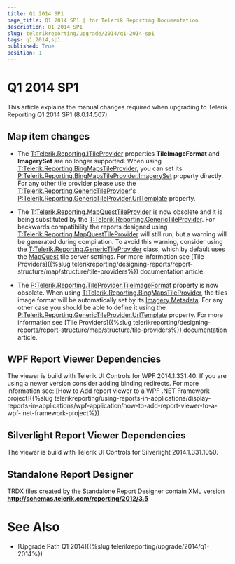 ```yaml
---
title: Q1 2014 SP1
page_title: Q1 2014 SP1 | for Telerik Reporting Documentation
description: Q1 2014 SP1
slug: telerikreporting/upgrade/2014/q1-2014-sp1
tags: q1,2014,sp1
published: True
position: 1
---
```


# Q1 2014 SP1



This article explains the manual changes required when upgrading to Telerik Reporting Q1 2014 SP1 (8.0.14.507).

## Map item changes

* The [T:Telerik.Reporting.ITileProvider]() properties
              __TileImageFormat__ and __ImagerySet__ are no longer supported. When using
              [T:Telerik.Reporting.BingMapsTileProvider](), you can set its
              [P:Telerik.Reporting.BingMapsTileProvider.ImagerySet]() property directly.
              For any other tile provider please use the
              [T:Telerik.Reporting.GenericTileProvider]()'s
              [P:Telerik.Reporting.GenericTileProvider.UrlTemplate]() property.
            

* The [T:Telerik.Reporting.MapQuestTileProvider]() is now obsolete and it is being substituted by the [T:Telerik.Reporting.GenericTileProvider]().
              For backwards compatibility the reports designed using [T:Telerik.Reporting.MapQuestTileProvider]() will still
              run, but a warning will be generated during compilation. To avoid this warning, consider using the
              [T:Telerik.Reporting.GenericTileProvider]() class,
              which by default uses the
              [MapQuest](http://www.mapquest.com/)
              tile server settings. For more information see [Tile Providers]({%slug telerikreporting/designing-reports/report-structure/map/structure/tile-providers%}) documentation article.
            

* The [P:Telerik.Reporting.TileProvider.TileImageFormat]() property
              is now obsolete. When using
              [T:Telerik.Reporting.BingMapsTileProvider](), the tiles image format will be automatically set by its
              [Imagery Metadata](http://msdn.microsoft.com/en-us/library/ff701712.aspx).
              For any other case you should be able to define it using the
              [P:Telerik.Reporting.GenericTileProvider.UrlTemplate]() property.
              For more information see [Tile Providers]({%slug telerikreporting/designing-reports/report-structure/map/structure/tile-providers%}) documentation article.
            

## WPF Report Viewer Dependencies

The viewer is build with Telerik UI Controls for WPF 2014.1.331.40. If you are using a newer version consider adding binding redirects. For more information see:
          [How to Add report viewer to a WPF .NET Framework project]({%slug telerikreporting/using-reports-in-applications/display-reports-in-applications/wpf-application/how-to-add-report-viewer-to-a-wpf-.net-framework-project%})

## Silverlight Report Viewer Dependencies

The viewer is build with Telerik UI Controls for Silverlight 2014.1.331.1050.
        

## Standalone Report Designer

TRDX files created by the Standalone Report Designer contain XML version __http://schemas.telerik.com/reporting/2012/3.5__

# See Also


 * [Upgrade Path Q1 2014]({%slug telerikreporting/upgrade/2014/q1-2014%})
